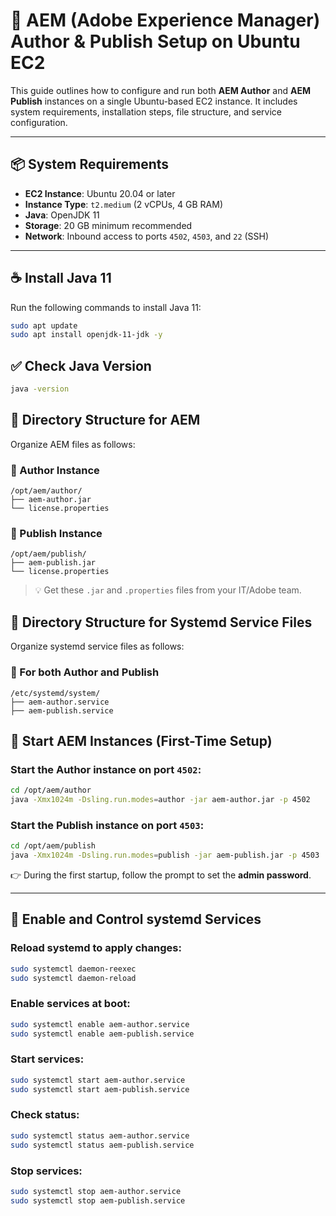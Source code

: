 # 🧱 AEM (Adobe Experience Manager) Author & Publish Setup on Ubuntu EC2

This guide outlines how to configure and run both **AEM Author** and **AEM Publish** instances on a single Ubuntu-based EC2 instance. It includes system requirements, installation steps, file structure, and service configuration.

---

## 📦 System Requirements

- **EC2 Instance**: Ubuntu 20.04 or later  
- **Instance Type**: `t2.medium` (2 vCPUs, 4 GB RAM)  
- **Java**: OpenJDK 11  
- **Storage**: 20 GB minimum recommended  
- **Network**: Inbound access to ports `4502`, `4503`, and `22` (SSH)

---

## ☕ Install Java 11

Run the following commands to install Java 11:

```bash
sudo apt update
sudo apt install openjdk-11-jdk -y

```

## ✅ Check Java Version

```bash
java -version
```


## 📁 Directory Structure for AEM

Organize AEM files as follows:

### 📂 Author Instance
```
/opt/aem/author/
├── aem-author.jar
└── license.properties
```

### 📂 Publish Instance
```
/opt/aem/publish/
├── aem-publish.jar
└── license.properties
```

> 💡 Get these `.jar` and `.properties` files from your IT/Adobe team.

## 📁 Directory Structure for Systemd Service Files

Organize systemd service files as follows:

### 📂 For both Author and Publish
```
/etc/systemd/system/
├── aem-author.service
├── aem-publish.service
```

## 🚀 Start AEM Instances (First-Time Setup)

### Start the Author instance on port `4502`:
```bash
cd /opt/aem/author
java -Xmx1024m -Dsling.run.modes=author -jar aem-author.jar -p 4502
```

### Start the Publish instance on port `4503`:
```bash
cd /opt/aem/publish
java -Xmx1024m -Dsling.run.modes=publish -jar aem-publish.jar -p 4503
```

👉 During the first startup, follow the prompt to set the **admin password**.

---

## 🔧 Enable and Control systemd Services

### Reload systemd to apply changes:
```bash
sudo systemctl daemon-reexec
sudo systemctl daemon-reload
```

### Enable services at boot:
```bash
sudo systemctl enable aem-author.service
sudo systemctl enable aem-publish.service
```

### Start services:
```bash
sudo systemctl start aem-author.service
sudo systemctl start aem-publish.service
```

### Check status:
```bash
sudo systemctl status aem-author.service
sudo systemctl status aem-publish.service
```

### Stop services:
```bash
sudo systemctl stop aem-author.service
sudo systemctl stop aem-publish.service
```




